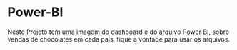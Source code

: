 # Power-BI
Neste Projeto tem uma imagem do dashboard e do arquivo Power BI, sobre vendas de chocolates em cada país.
fique a vontade para usar os arquivos.
